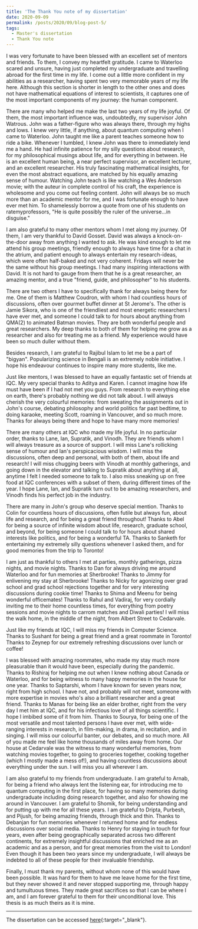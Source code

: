 ```yaml
---
title: 'The Thank You note of my dissertation'
date: 2020-09-09
permalink: /posts/2020/09/blog-post-5/
tags:
  - Master's dissertation
  - Thank You note
---
```


I was very fortunate to have been blessed with an excellent set of mentors and friends. To them, I convey my heartfelt gratitude. I came to Waterloo scared and unsure, having just completed my undergraduate and travelling abroad for the first time in my life. I come out a little more confident in my abilities as a researcher, having spent two very memorable years of my life here. Although this section is shorter in length to the other ones and does not have mathematical equations of interest to scientists, it captures one of the most important components of my journey: the human component. 

There are many who helped me make the last two years of my life joyful. Of them, the most important influence was, undoubtedly, my supervisor John Watrous. John was a father-figure who was always there, through my highs and lows. I knew very little, if anything, about quantum computing when I came to Waterloo. John taught me like a parent teaches someone how to ride a bike. Whenever I tumbled, I knew John was there to immediately lend me a hand. He had infinite patience for my silly questions about research, for my philosophical musings about life, and for everything in between. He is an excellent human being, a near perfect supervisor, an excellent lecturer, and an excellent researcher. His truly fascinating mathematical insights, for even the most abstract equations, are matched by his equally amazing sense of humour. Watching John teach is like watching a Wes Anderson movie; with the auteur in complete control of his craft, the experience is wholesome and you come out feeling content. John will always be so much more than an academic mentor for me, and I was fortunate enough to have ever met him. To shamelessly borrow a quote from one of his students on ratemyprofessors, "He is quite possibly the ruler of the universe...in disguise." 

I am also grateful to many other mentors whom I met along my journey. Of them, I am very thankful to David Gosset. David was always a knock-on-the-door away from anything I wanted to ask. He was kind enough to let me attend his group meetings, friendly enough to always have time for a chat in the atrium, and patient enough to always entertain my research-ideas, which were often half-baked and not very coherent. Fridays will never be the same without his group meetings. I had many inspiring interactions with David. It is not hard to gauge from them that he is a great researcher, an amazing mentor, and a true "friend, guide, and philosopher" to his students.

There are two others I have to specifically thank for always being there for me. One of them is Matthew Coudron, with whom I had countless hours of discussions, often over gourmet buffet dinner at St Jerome's. The other is Jamie Sikora, who is one of the friendliest and most energetic researchers I have ever met, and someone I could talk to for hours about anything from QMA(2) to animated Batman movies. They are both wonderful people and great researchers. My deep thanks to both of them for helping me grow as a researcher and also for treating me as a friend. My experience would have been so much duller without them.

Besides research, I am grateful to Rajibul Islam to let me be a part of "bigyan". Popularizing science in Bengali is an extremely noble initiative. I hope his endeavour continues to inspire many more students, like me.

Just like mentors, I was blessed to have an equally fantastic set of friends at IQC. My very special thanks to Aditya and Karen. I cannot imagine how life must have been if I had not met you guys. From research to everything else on earth, there's probably nothing we did not talk about. I will always cherish the very colourful memories: from sweating the assignments out in John's course, debating philosophy and world politics far past bedtime, to doing karaoke, meeting Scott, roaming in Vancouver, and so much more. Thanks for always being there and hope to have many more memories!

There are many others at IQC who made my life joyful. In no particular order, thanks to Lane, Ian, Supratik, and Vinodh. They are friends whom I will always treasure as a source of support. I will miss Lane's rollicking sense of humour and Ian's perspicacious wisdom. I will miss the discussions, often deep and personal, with both of them, about life and research! I will miss chugging beers with Vinodh at monthly gatherings, and going down in the elevator and talking to Supratik about anything at all, anytime I felt I needed someone to talk to. I also miss sneaking up on free food at IQC conferences with a subset of them, during different times of the year. I hope Lane, Ian, and Supratik turn out to be amazing researchers, and Vinodh finds his perfect job in the industry. 

There are many in John's group who deserve special mention. Thanks to Colin for countless hours of discussions, often futile but always fun, about life and research, and for being a great friend throughout! Thanks to Abel for being a source of infinite wisdom about life, research, graduate school, and beyond, for being someone I could talk to for hours about shared interests like politics, and for being a wonderful TA. Thanks to Sanketh for entertaining my extremely silly questions whenever I asked them, and for good memories from the trip to Toronto!

I am just as thankful to others I met at parties, monthly gatherings, pizza nights, and movie nights. Thanks to Dan for always driving me around Waterloo and for fun memories at Sherbrooke! Thanks to Jimmy for enlivening my stay at Sherbrooke! Thanks to Nicky for agonizing over grad school and grad school rejections together and for very interesting discussions during cookie time! Thanks to Shima and Meenu for being wonderful officemates! Thanks to Rahul and Vadiraj, for very cordially inviting me to their home countless times, for everything from poetry sessions and movie nights to carrom matches and Diwali parties! I will miss the walk home, in the middle of the night, from Albert Street to Cedarvale. 

Just like my friends at IQC, I will miss my friends in Computer Science. Thanks to Sushant for being a great friend and a great roommate in Toronto! Thanks to Zeynep for our extremely refreshing discussions over lunch or coffee! 

I was blessed with amazing roommates, who made my stay much more pleasurable than it would have been, especially during the pandemic. Thanks to Rishiraj for helping me out when I knew nothing about Canada or Waterloo, and for being witness to many happy memories in the house for one year. Thanks to Saptarshi, whom I have known for seven years now, right from high school. I have not, and probably will not meet, someone with more expertise in movies who's also a brilliant researcher and a great friend. Thanks to Manas for being like an elder brother, right from the very day I met him at IQC, and for his infectious love of all things scientific. I hope I imbibed some of it from him. Thanks to Sourya, for being one of the most versatile and most talented persons I have ever met, with wide-ranging interests in research, in film-making, in drama, in recitation, and in singing. I will miss our colourful banter, our debates, and so much more. All of you made me feel like home thousands of miles away from home. Our house at Cedarvale was the witness to many wonderful memories, from watching movies together, to going to groceries together, cooking together (which I mostly made a mess of!), and having countless discussions about everything under the sun. I will miss you all wherever I am.

I am also grateful to my friends from undergraduate. I am grateful to Arnab, for being a friend who always lent the listening ear, for introducing me to quantum computing in the first place, for having so many memories during undergraduate including doing research together, and also for showing me around in Vancouver. I am grateful to Shomik, for being understanding and for putting up with me for all these years. I am grateful to Dripta, Purbesh, and Pijush, for being amazing friends, through thick and thin. Thanks to Debanjan for fun memories whenever I returned home and for endless discussions over social media. Thanks to Henry for staying in touch for four years, even after being geographically separated across two different continents, for extremely insightful discussions that enriched me as an academic and as a person, and for great memories from the visit to London! Even though it has been two years since my undergraduate, I will always be indebted to all of these people for their invaluable friendship.

Finally, I must thank my parents, without whom none of this would have been possible. It was hard for them to have me leave home for the first time, but they never showed it and never stopped supporting me, through happy and tumultuous times. They made great sacrifices so that I can be where I am, and I am forever grateful to them for their unconditional love. This thesis is as much theirs as it is mine. 

---

The dissertation can be accessed [here](/files/Ghosh_Soumik.pdf){:target="_blank"}.
